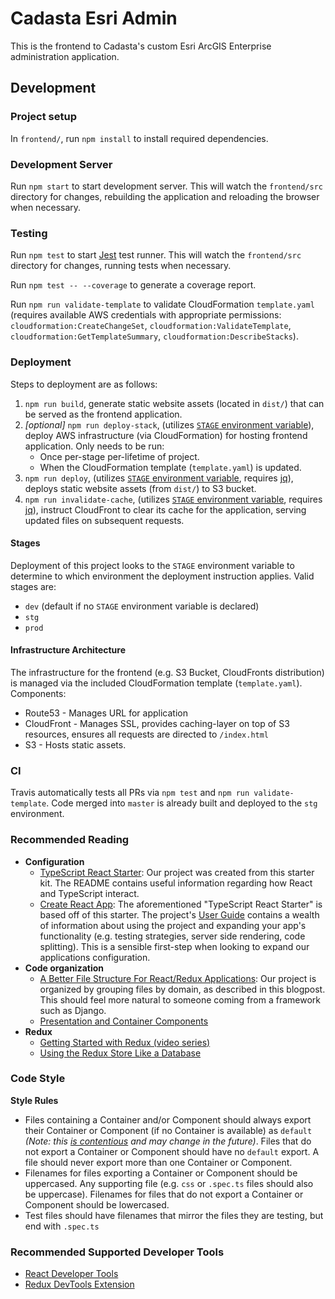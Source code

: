 # Cadasta Esri Admin

This is the frontend to Cadasta's custom Esri ArcGIS Enterprise administration application.

## Development

### Project setup

In `frontend/`, run `npm install` to install required dependencies.

### Development Server

Run `npm start` to start development server. This will watch the `frontend/src` directory for changes, rebuilding the application and reloading the browser when necessary.

### Testing

Run `npm test` to start [Jest](http://jestjs.io/) test runner. This will watch the `frontend/src` directory for changes, running tests when necessary.

Run `npm test -- --coverage` to generate a coverage report.

Run `npm run validate-template` to validate CloudFormation `template.yaml` (requires available AWS credentials with appropriate permissions: `cloudformation:CreateChangeSet`, `cloudformation:ValidateTemplate`, `cloudformation:GetTemplateSummary`, `cloudformation:DescribeStacks`).

### Deployment

Steps to deployment are as follows:

1. `npm run build`, generate static website assets (located in `dist/`) that can be served as the frontend application.
2. *[optional]* `npm run deploy-stack`, (utilizes [`STAGE` environment variable](#stages)), deploy AWS infrastructure (via CloudFormation) for hosting frontend application. Only needs to be run:
    * Once per-stage per-lifetime of project.
    * When the CloudFormation template (`template.yaml`) is updated.
3. `npm run deploy`, (utilizes [`STAGE` environment variable](#stages), requires [jq](https://stedolan.github.io/jq/)), deploys static website assets (from `dist/`) to S3 bucket.
4. `npm run invalidate-cache`, (utilizes [`STAGE` environment variable](#stages), requires [jq](https://stedolan.github.io/jq/)), instruct CloudFront to clear its cache for the application, serving updated files on subsequent requests.

#### Stages

Deployment of this project looks to the `STAGE` environment variable to determine to which environment the deployment instruction applies. Valid stages are:

* `dev` (default if no `STAGE` environment variable is declared)
* `stg`
* `prod`


#### Infrastructure Architecture

The infrastructure for the frontend (e.g. S3 Bucket, CloudFronts distribution) is managed via the included CloudFormation template (`template.yaml`). Components:

* Route53 - Manages URL for application
* CloudFront - Manages SSL, provides caching-layer on top of S3 resources, ensures all requests are directed to `/index.html`
* S3 - Hosts static assets.

### CI

Travis automatically tests all PRs via `npm test` and `npm run validate-template`. Code merged into `master` is already built and deployed to the `stg` environment.

### Recommended Reading

- **Configuration**
  - [TypeScript React Starter](https://github.com/Microsoft/TypeScript-React-Starter): Our project was created from this starter kit. The README contains useful information regarding how React and TypeScript interact.
  - [Create React App](https://github.com/facebook/create-react-app): The aforementioned "TypeScript React Starter" is based off of this starter. The project's [User Guide](https://github.com/facebook/create-react-app/blob/master/packages/react-scripts/template/README.md) contains a wealth of information about using the project and expanding your app's functionality (e.g. testing strategies, server side rendering, code splitting). This is a sensible first-step when looking to expand our applications configuration.
- **Code organization**
  - [A Better File Structure For React/Redux Applications](https://marmelab.com/blog/2015/12/17/react-directory-structure.html): Our project is organized by grouping files by domain, as described in this blogpost. This should feel more natural to someone coming from a framework such as Django.
  - [Presentation and Container Components](https://medium.com/@dan_abramov/smart-and-dumb-components-7ca2f9a7c7d0)
- **Redux**
  - [Getting Started with Redux (video series)](https://egghead.io/courses/getting-started-with-redux)
  - [Using the Redux Store Like a Database](https://hackernoon.com/shape-your-redux-store-like-your-database-98faa4754fd5)

### Code Style

**Style Rules**

- Files containing a Container and/or Component should always export their Container or Component (if no Container is available) as `default` _(Note: this [is contentious](https://basarat.gitbooks.io/typescript/docs/tips/defaultIsBad.html) and may change in the future)_. Files that do not export a Container or Component should have no `default` export. A file should never export more than one Container or Component.
- Filenames for files exporting a Container or Component should be uppercased. Any supporting file (e.g. `css` or `.spec.ts` files should also be uppercase). Filenames for files that do not export a Container or Component should be lowercased.
- Test files should have filenames that mirror the files they are testing, but end with `.spec.ts`

### Recommended Supported Developer Tools

* [React Developer Tools](https://github.com/facebook/react-devtools)
* [Redux DevTools Extension](http://extension.remotedev.io/)
